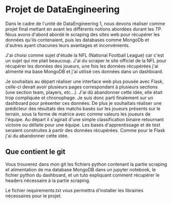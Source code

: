 # Projet de DataEngineering 

Dans le cadre de l'unité de DataEngineering 1, nous devons réaliser comme projet final mettant en avant les différents notions abordées durant les TP. Nous avons d'abord abordé le scraping des sites web pour récupérer les données qu'ils contenaient, puis les databases comme MongoDb et d'autres ayant chacunes leurs avantages et inconvénients. 

J'ai choisi comme sujet d'étude la NFL (National Football League) car c'est un sujet qui me plait beaucoup. J'ai du scraper le site officiel de la NFL pour récupérer les données des joueurs, une fois les données récupérées j'ai alimenté ma base MongoDB et j'ai utilisé ces données dans un dashboard.

Je souhaitais au départ réaliser une interface web plus pousée avec Flask, celle-ci devait avoir plusieurs pages correspondant à plusieurs sections (une section team, players, etc...). J'ai dû abandonner cette idée, elle était trop compliquée et chronophage. Je suis donc parti finalement sur un dashboard pour présenter ces données.
De plus je souhaitais réaliser une prédicteur des résultats des matchs basés sur les joueurs présents sur le terrain, sous la forme de matrice avec comme valeurs les joueurs de l'équipe. Au départ il s'agirait d'une simple classification binaire retournant victoire ou défaite pour une équipe. Les bases d'apprentissage et de test seraient construites à partir des données récupérées. 
Comme pour le Flask j'ai du abandonner cette idée.

## Que contient le git
Vous trouverez dans mon git les fichiers python contenant la partie scraping et alimentation de ma database MongoDB dans un jupyter notebook, le fichier python du dashboard, et un tuto expliquant comment récupérer le headers nécessaire à la partie scraping. 

Le fichier requirements.txt vous permettra d'installer les librairies nécessaires pour le projet.
